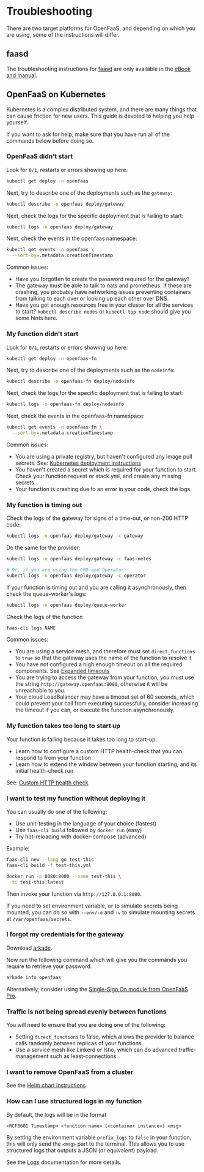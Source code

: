 # Troubleshooting

There are two target platforms for OpenFaaS, and depending on which you are using, some of the instructions will differ.

## faasd

The troubleshooting instructions for [faasd](https://github.com/openfaas/faasd) are only available in the [eBook and manual](https://gumroad.com/l/serverless-for-everyone-else).

## OpenFaaS on Kubernetes

Kubernetes is a complex distributed system, and there are many things that can cause friction for new users. This guide is devoted to helping you help yourself.

If you want to ask for help, make sure that you have run all of the commands below before doing so.

### OpenFaaS didn't start

Look for `0/1`, restarts or errors showing up here:

```bash
kubectl get deploy -n openfaas
```

Next, try to describe one of the deployments such as the `gateway`:

```bash
kubectl describe -n openfaas deploy/gateway
```

Next, check the logs for the specific deployment that is failing to start:

```bash
kubectl logs -n openfaas deploy/gateway
```

Next, check the events in the openfaas namespace:

```bash
kubectl get events -n openfaas \
  --sort-by=.metadata.creationTimestamp 
```

Common issues:

* Have you forgotten to create the password required for the gateway?
* The gateway must be able to talk to nats and prometheus. If these are crashing, you probably have networking issues preventing containers from talking to each over or looking up each other over DNS.
* Have you got enough resources free in your cluster for all the services to start? `kubectl describe nodes` or `kubectl top node` should give you some hints here.

### My function didn't start

Look for `0/1`, restarts or errors showing up here:

```bash
kubectl get deploy -n openfaas-fn
```

Next, try to describe one of the deployments such as the `nodeinfo`:

```bash
kubectl describe -n openfaas-fn deploy/nodeinfo
```

Next, check the logs for the specific deployment that is failing to start:

```bash
kubectl logs -n openfaas-fn deploy/nodeinfo
```

Next, check the events in the openfaas-fn namespace:

```bash
kubectl get events -n openfaas-fn \
  --sort-by=.metadata.creationTimestamp 
```

Common issues:

* You are using a private registry, but haven't configured any image pull secrets. See: [Kubernetes deployment instructions](https://docs.openfaas.com/deployment/kubernetes/)
* You haven't created a secret which is required for your function to start. Check your function request or stack.yml, and create any missing secrets.
* Your function is crashing due to an error in your code, check the logs.

### My function is timing out

Check the logs of the gateway for signs of a time-out, or non-200 HTTP code:

```bash
kubectl logs -n openfaas deploy/gateway -c gateway
```

Do the same for the provider:

```bash
kubectl logs -n openfaas deploy/gateway -c faas-netes

# Or, if you are using the CRD and Operator:
kubectl logs -n openfaas deploy/gateway -c operator
```

If your function is timing out and you are calling it asynchronously, then check the queue-worker's logs:

```bash
kubectl logs -n openfaas deploy/queue-worker
```

Check the logs of the function

```bash
faas-cli logs NAME
```

Common issues:
* You are using a service mesh, and therefore must set `direct_functions` to `true` so that the gateway uses the name of the function to resolve it
* You have not configured a high enough timeout on all the required components. See [Expanded timeouts](https://docs.openfaas.com/tutorials/expanded-timeouts/)
* You are trying to access the gateway from your function, you must use the string `http://gateway.openfaas:8080`, otherwise it will be unreachable to you.
* Your cloud LoadBalancer may have a timeout set of 60 seconds, which could prevent your call from executing successfully, consider increasing the timeout if you can, or execute the function asynchronously.

### My function takes too long to start up

Your function is failing because it takes too long to start-up.

* Learn how to configure a custom HTTP health-check that you can respond to from your function
* Learn how to extend the window between your function starting, and its initial health-check run

See: [Custom HTTP health check](https://docs.openfaas.com/reference/workloads/#custom-http-health-check)

### I want to test my function without deploying it

You can usually do one of the following:

* Use unit-testing in the language of your choice (fastest)
* Use `faas-cli build` followed by `docker run` (easy)
* Try hot-reloading with docker-compose (advanced)

Example:

```bash
faas-cli new --lang go test-this
faas-cli build -f test-this.yml

docker run -p 8080:8080 --name test-this \
 -ti test-this:latest
```

Then invoke your function via `http://127.0.0.1:8080`.

If you need to set environment variable, or to simulate secrets being mounted, you can do so with `--env/-e` and `-v` to simulate mounting secrets at `/var/openfaas/secrets`.

### I forgot my credentials for the gateway

Download [arkade](https://get-arkade.dev).

Now run the following command which will give you the commands you require to retrieve your password.

```bash
arkade info openfaas
```

Alternatively, consider using the [Single-Sign On module from OpenFaaS Pro](https://docs.openfaas.com/reference/authentication/#oidc-and-oauth2-for-the-openfaas-api).

### Traffic is not being spread evenly between functions

You will need to ensure that you are doing one of the following:

* Setting `direct_functions` to false, which allows the provider to balance calls randomly between replicas of your functions.
* Use a service mesh like Linkerd or Istio, which can do advanced traffic-management such as least-connections 

### I want to remove OpenFaaS from a cluster

See the [Helm chart instructions](https://github.com/openfaas/faas-netes/tree/master/chart/openfaas)

### How can I use structured logs in my function

By default, the logs will be in the format

```
<RCF8601 Timestamp> <function name> (<container instance>) <msg>
```

By setting the environment variable `prefix_logs` to `false` in your function, this will only send the `<msg>` part to the terminal. This allows you to use structured logs that outputs a JSON (or equivalent) payload.

See the [Logs](https://docs.openfaas.com/cli/logs/#structured-logs) documentation for more details.
